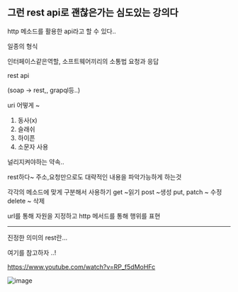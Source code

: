 ## 그런 rest api로 괜찮은가는 심도있는 강의다


http 메소드를 활용한 api라고 할 수 있다..

일종의 형식

인터페이스같은역할, 소프트웨어끼리의 소통법 요청과 응답


rest api 

(soap -> rest,, grapql등..)

uri 어떻게 ~
1. 동사(x)
2. 슬래쉬
3. 하이픈
4. 소문자 사용

널리지켜야하는 약속..

rest하다~ 주소,요청만으로도 대략적인 내용을 파악가능하게 하는것

각각의 메소드에 맞게 구분해서 사용하기 
get ~읽기
post ~생성
put, patch ~ 수정  
delete ~ 삭제 


url를 통해 자원을 지정하고 http 메서드를 통해 행위를 표현

***

진정한 의미의 rest란...

여기를 참고하자 ..!

https://www.youtube.com/watch?v=RP_f5dMoHFc





![image](https://user-images.githubusercontent.com/117059721/227840957-8f8ac0a4-80a2-4577-b963-92d0c4390f46.png)


